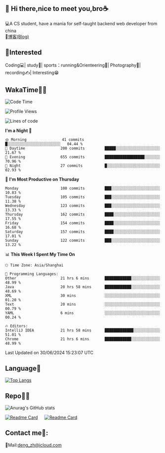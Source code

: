 👋 Hi there,nice to meet you,bro☕
---
💻A CS student, have a mania for self-taught backend web developer from china   
📌[博客(Blog)](https://github.com/HealUP/MyBlog)

 <!-- waka-box start -->
 <!-- waka-box end -->
 
🧲**Interested**
--
Coding💻| study📖| sports：running&Orienteering🏃‍| Photography📸| recording✍️| Interesting😁

WakaTime👨‍💻
---
<!--START_SECTION:waka-->
![Code Time](http://img.shields.io/badge/Code%20Time-1%2C386%20hrs%2013%20mins-blue)

![Profile Views](http://img.shields.io/badge/Profile%20Views-2-blue)

![Lines of code](https://img.shields.io/badge/From%20Hello%20World%20I%27ve%20Written-205.0%20thousand%20lines%20of%20code-blue)

**I'm a Night 🦉** 

```text
🌞 Morning                41 commits          █░░░░░░░░░░░░░░░░░░░░░░░░   04.44 % 
🌆 Daytime                200 commits         █████░░░░░░░░░░░░░░░░░░░░   21.67 % 
🌃 Evening                655 commits         ██████████████████░░░░░░░   70.96 % 
🌙 Night                  27 commits          █░░░░░░░░░░░░░░░░░░░░░░░░   02.93 % 
```
📅 **I'm Most Productive on Thursday** 

```text
Monday                   100 commits         ███░░░░░░░░░░░░░░░░░░░░░░   10.83 % 
Tuesday                  105 commits         ███░░░░░░░░░░░░░░░░░░░░░░   11.38 % 
Wednesday                123 commits         ███░░░░░░░░░░░░░░░░░░░░░░   13.33 % 
Thursday                 162 commits         ████░░░░░░░░░░░░░░░░░░░░░   17.55 % 
Friday                   154 commits         ████░░░░░░░░░░░░░░░░░░░░░   16.68 % 
Saturday                 157 commits         ████░░░░░░░░░░░░░░░░░░░░░   17.01 % 
Sunday                   122 commits         ███░░░░░░░░░░░░░░░░░░░░░░   13.22 % 
```


📊 **This Week I Spent My Time On** 

```text
🕑︎ Time Zone: Asia/Shanghai

💬 Programming Languages: 
Other                    21 hrs 6 mins       ████████████░░░░░░░░░░░░░   48.99 % 
Java                     20 hrs 58 mins      ████████████░░░░░░░░░░░░░   48.69 % 
XML                      30 mins             ░░░░░░░░░░░░░░░░░░░░░░░░░   01.20 % 
Text                     20 mins             ░░░░░░░░░░░░░░░░░░░░░░░░░   00.79 % 
YAML                     6 mins              ░░░░░░░░░░░░░░░░░░░░░░░░░   00.24 % 

🔥 Editors: 
IntelliJ IDEA            21 hrs 58 mins      █████████████░░░░░░░░░░░░   51.01 % 
Chrome                   21 hrs 6 mins       ████████████░░░░░░░░░░░░░   48.99 % 
```


 Last Updated on 30/06/2024 15:23:07 UTC
<!--END_SECTION:waka-->

Language🚀
---
[![Top Langs](https://github-readme-stats.vercel.app/api/top-langs/?username=HealUP&layout=compact&hide_border=true)](https://github.com/HealUP)

Repo🧑‍💻
---
![Anurag's GitHub stats](https://github-readme-stats.vercel.app/api?username=HealUP&count_private=true&show_icons=true&theme=gruvbox&hide_border=true) 

[![Readme Card](https://github-readme-stats.vercel.app/api/pin/?username=HealUP&repo=InternetEy&theme=transparent)](https://github.com/HealUP/InternetEy) &emsp;
[![Readme Card](https://github-readme-stats.vercel.app/api/pin/?username=HealUP&repo=CampusExperience&theme=transparent)](https://github.com/HealUP/CampusExperience)


Contact me📱:
---
📮Mail:deng_zh@icloud.com  

